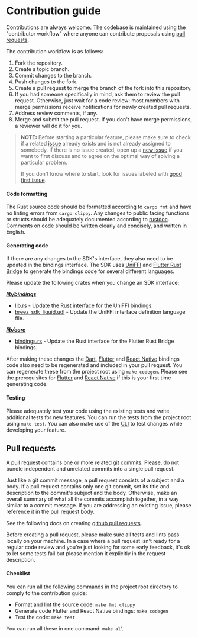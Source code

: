 # Contribution guide

Contributions are always welcome. The codebase is maintained using the "contributor workflow" where anyone can contribute proposals using [pull requests](https://docs.github.com/en/pull-requests/collaborating-with-pull-requests/proposing-changes-to-your-work-with-pull-requests/about-pull-requests).

The contribution workflow is as follows:

1. Fork the repository.
2. Create a topic branch.
3. Commit changes to the branch.
4. Push changes to the fork.
5. Create a pull request to merge the branch of the fork into this repository.
6. If you had someone specifically in mind, ask them to review the pull request. 
Otherwise, just wait for a code review: most members with merge permissions receive notifications for newly created pull requests.
7. Address review comments, if any.
8. Merge and submit the pull request. 
If you don't have merge permissions, a reviewer will do it for you.

> **NOTE:** Before starting a particular feature, please make sure to check if a related [issue](https://github.com/breez/breez-sdk-liquid/issues) already exists and is not already assigned to somebody. If there is no issue created, open up a [new issue](https://github.com/breez/breez-sdk-liquid/issues/new) if you want to first discuss and to agree on the optimal way of solving a particular problem.
>
> If you don't know where to start, look for issues labeled with [good first issue](https://github.com/breez/breez-sdk-liquid/labels/good%20first%20issue).

#### Code formatting
The Rust source code should be formatted according to `cargo fmt` and have no linting errors from `cargo clippy`. Any changes to public facing functions or structs should be adequately documented according to [rustdoc](https://doc.rust-lang.org/rustdoc/index.html#using-rustdoc-with-cargo). Comments on code should be written clearly and concisely, and written in English.

#### Generating code
If there are any changes to the SDK's interface, they also need to be updated in the bindings interface. The SDK uses [UniFFI](https://github.com/mozilla/uniffi-rs) and [Flutter Rust Bridge](https://pub.dev/packages/flutter_rust_bridge) to generate the bindings code for several different languages. 

Please update the following crates when you change an SDK interface:

__*[lib/bindings](lib/bindings)*__
* [lib.rs](lib/bindings/src/lib.rs) - Update the Rust interface for the UniFFI bindings.
* [breez_sdk_liquid.udl](lib/bindings/src/breez_sdk_liquid.udl) - Update the UniFFI interface definition language file.

__*[lib/core](lib/core)*__
* [bindings.rs](lib/core/src/bindings.rs) - Update the Rust interface for the Flutter Rust Bridge bindings.

After making these changes the [Dart](packages/dart), [Flutter](packages/flutter) and [React Native](packages/react-native) bindings code also need to be regenerated and included in your pull request. You can regenerate these from the project root using `make codegen`. Please see the prerequisites for [Flutter](lib/bindings/langs/flutter/README.md) and [React Native](packages/react-native/DEVELOPING.md) if this is your first time generating code.

#### Testing
Please adequately test your code using the existing tests and write additional tests for new features. You can run the tests from the project root using `make test`. You can also make use of the [CLI](cli) to test changes while developing your feature.

## Pull requests

A pull request contains one or more related git commits. Please, do not bundle independent and unrelated commits into a single pull request.

Just like a git commit message, a pull request consists of a subject and a body. If a pull request contains only one git commit, set its title and description to the commit's subject and the body. Otherwise, make an overall summary of what all the commits accomplish together, in a way similar to a commit message. If you are addressing an existing issue, please reference it in the pull request body.

See the following docs on creating [github pull requests](https://docs.github.com/en/pull-requests/collaborating-with-pull-requests/proposing-changes-to-your-work-with-pull-requests/creating-a-pull-request).

Before creating a pull request, please make sure all tests and lints pass locally on your machine. In a case where a pull request isn't ready for a regular code review and you're just looking for some early feedback,
it's ok to let some tests fail but please mention it explicitly in the request description. 

#### Checklist
You can run all the following commands in the project root directory to comply to the contribution guide:
- Format and lint the source code: `make fmt clippy`
- Generate code Flutter and React Native bindings: `make codegen`
- Test the code: `make test`

You can run all these in one command: `make all`
